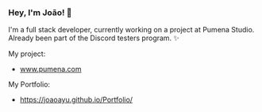 ### Hey, I'm João! 👋
I'm a full stack developer, currently working on a project at Pumena Studio.
<br>Already been part of the Discord testers program. ✨

My project:
- www.pumena.com

My Portfolio:
- https://joaoayu.github.io/Portfolio/
